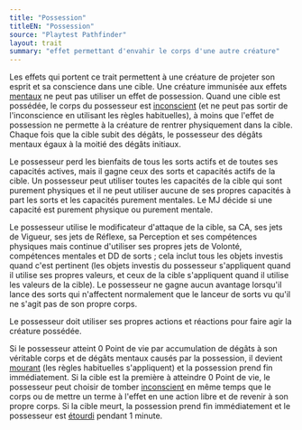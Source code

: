 ```yaml
---
title: "Possession"
titleEN: "Possession"
source: "Playtest Pathfinder"
layout: trait
summary: "effet permettant d'envahir le corps d'une autre créature"
---
```

Les effets qui portent ce trait permettent à une créature de projeter son esprit et sa conscience dans une cible. Une créature immunisée aux effets [mentaux](mental.html) ne peut pas utiliser un effet de possession. Quand une cible est possédée, le corps du possesseur est [inconscient](/conditions/inconscient.html) (et ne peut pas sortir de l'inconscience en utilisant les règles habituelles), à moins que l'effet de possession ne permette à la créature de rentrer physiquement dans la cible. Chaque fois que la cible subit des dégâts, le possesseur des dégâts mentaux égaux à la moitié des dégâts initiaux.

Le possesseur perd les bienfaits de tous les sorts actifs et de toutes ses capacités actives, mais il gagne ceux des sorts et capacités actifs de la cible. Un possesseur peut utiliser toutes les capacités de la cible qui sont purement physiques et il ne peut utiliser aucune de ses propres capacités à part les sorts et les capacités purement mentales. Le MJ décide si une capacité est purement physique ou purement mentale.

Le possesseur utilise le modificateur d'attaque de la cible, sa CA, ses jets de Vigueur, ses jets de Réflexe, sa Perception et ses compétences physiques mais continue d'utiliser ses propres jets de Volonté, compétences mentales et DD de sorts ; cela inclut tous les objets investis quand c'est pertinent (les objets investis du possesseur s'appliquent quand il utilise ses propres valeurs, et ceux de la cible s'appliquent quand il utilise les valeurs de la cible). Le possesseur ne gagne aucun avantage lorsqu'il lance des sorts qui n'affectent normalement que le lanceur de sorts vu qu'il ne s'agit pas de son propre corps.

Le possesseur doit utiliser ses propres actions et réactions pour faire agir la créature possédée.

Si le possesseur atteint 0 Point de vie par accumulation de dégâts à son véritable corps et de dégâts mentaux causés par la possession, il devient [mourant](/conditions/mourant.html) (les règles habituelles s'appliquent) et la possession prend fin immédiatement. Si la cible est la première à atteindre 0 Point de vie, le possesseur peut choisir de tomber [inconscient](/conditions/inconscient.html) en même temps que le corps ou de mettre un terme à l'effet en une action libre et de revenir à son propre corps. Si la cible meurt, la possession prend fin immédiatement et le possesseur est [étourdi](/conditions/étourdi.html) pendant 1 minute.
